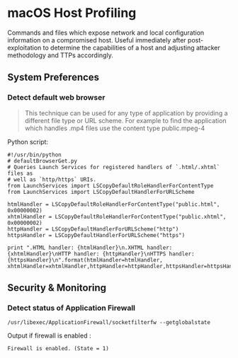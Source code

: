 # macOS Host Profiling
Commands and files which expose network and local configuration information on a compromised host. Useful immediately after post-exploitation to determine the capabilities of a host and adjusting attacker methodology and TTPs accordingly.

## System Preferences

### Detect default web browser
> This technique can be used for any type of application by providing a different file type or URL scheme. For example to find the application which handles .mp4 files use the content type public.mpeg-4

Python script:

```
#!/usr/bin/python
# defaultBrowserGet.py
# Queries Launch Services for registered handlers of `.html/.xhtml` files as
# well as `http/https` URIs.
from LaunchServices import LSCopyDefaultRoleHandlerForContentType
from LaunchServices import LSCopyDefaultHandlerForURLScheme

htmlHandler = LSCopyDefaultRoleHandlerForContentType("public.html", 0x00000002)
xhtmlHandler = LSCopyDefaultRoleHandlerForContentType("public.xhtml", 0x00000002)
httpHandler = LSCopyDefaultHandlerForURLScheme("http")
httpsHandler = LSCopyDefaultHandlerForURLScheme("https")

print ".HTML handler: {htmlHandler}\n.XHTML handler: {xhtmlHandler}\nHTTP handler: {httpHandler}\nHTTPS handler: {httpsHandler}\n".format(htmlHandler=htmlHandler, xhtmlHandler=xhtmlHandler,httpHandler=httpHandler,httpsHandler=httpsHandler)
```

## Security & Monitoring

### Detect status of Application Firewall
`/usr/libexec/ApplicationFirewall/socketfilterfw --getglobalstate`

Output if firewall is enabled :

`Firewall is enabled. (State = 1)`
